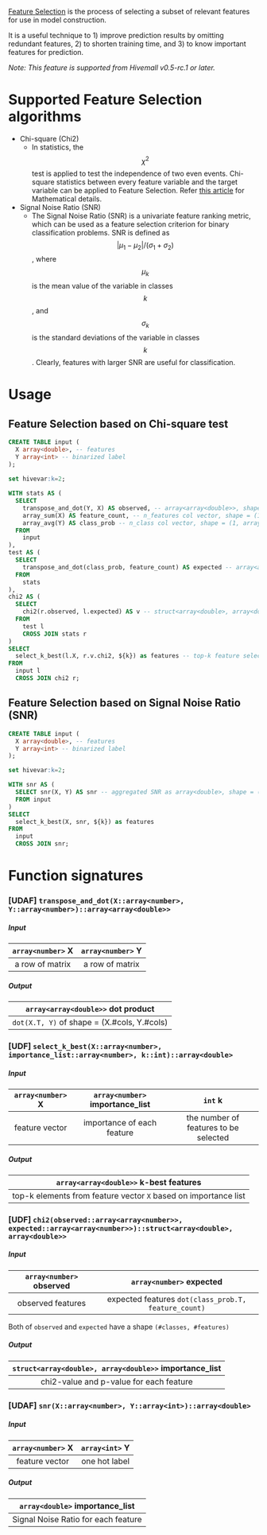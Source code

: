 <!--
  Licensed to the Apache Software Foundation (ASF) under one
  or more contributor license agreements.  See the NOTICE file
  distributed with this work for additional information
  regarding copyright ownership.  The ASF licenses this file
  to you under the Apache License, Version 2.0 (the
  "License"); you may not use this file except in compliance
  with the License.  You may obtain a copy of the License at

    http://www.apache.org/licenses/LICENSE-2.0

  Unless required by applicable law or agreed to in writing,
  software distributed under the License is distributed on an
  "AS IS" BASIS, WITHOUT WARRANTIES OR CONDITIONS OF ANY
  KIND, either express or implied.  See the License for the
  specific language governing permissions and limitations
  under the License.
-->

[Feature Selection](https://en.wikipedia.org/wiki/Feature_selection) is the process of selecting a subset of relevant features for use in model construction. 

It is a useful technique to 1) improve prediction results by omitting redundant features, 2) to shorten training time, and 3) to know important features for prediction.

*Note: This feature is supported from Hivemall v0.5-rc.1 or later.*

<!-- toc -->

# Supported Feature Selection algorithms

* Chi-square (Chi2)
    * In statistics, the $$\chi^2$$ test is applied to test the independence of two even events. Chi-square statistics between every feature variable and the target variable can be applied to Feature Selection. Refer [this article](http://nlp.stanford.edu/IR-book/html/htmledition/feature-selectionchi2-feature-selection-1.html) for Mathematical details.
* Signal Noise Ratio (SNR)
    * The Signal Noise Ratio (SNR) is a univariate feature ranking metric, which can be used as a feature selection criterion for binary classification problems. SNR is defined as $$|\mu_{1} - \mu_{2}| / (\sigma_{1} + \sigma_{2})$$, where $$\mu_{k}$$ is the mean value of the variable in classes $$k$$, and $$\sigma_{k}$$ is the standard deviations of the variable in classes $$k$$. Clearly, features with larger SNR are useful for classification.

# Usage

##  Feature Selection based on Chi-square test

``` sql
CREATE TABLE input (
  X array<double>, -- features
  Y array<int> -- binarized label
);
 
set hivevar:k=2;

WITH stats AS (
  SELECT
    transpose_and_dot(Y, X) AS observed, -- array<array<double>>, shape = (n_classes, n_features)
    array_sum(X) AS feature_count, -- n_features col vector, shape = (1, array<double>)
    array_avg(Y) AS class_prob -- n_class col vector, shape = (1, array<double>)
  FROM
    input
),
test AS (
  SELECT
    transpose_and_dot(class_prob, feature_count) AS expected -- array<array<double>>, shape = (n_class, n_features)
  FROM
    stats
),
chi2 AS (
  SELECT
    chi2(r.observed, l.expected) AS v -- struct<array<double>, array<double>>, each shape = (1, n_features)
  FROM
    test l
    CROSS JOIN stats r
)
SELECT
  select_k_best(l.X, r.v.chi2, ${k}) as features -- top-k feature selection based on chi2 score
FROM
  input l
  CROSS JOIN chi2 r;
```

## Feature Selection based on Signal Noise Ratio (SNR)

``` sql
CREATE TABLE input (
  X array<double>, -- features
  Y array<int> -- binarized label
);

set hivevar:k=2;

WITH snr AS (
  SELECT snr(X, Y) AS snr -- aggregated SNR as array<double>, shape = (1, #features)
  FROM input
)
SELECT 
  select_k_best(X, snr, ${k}) as features
FROM
  input
  CROSS JOIN snr;
```

# Function signatures

### [UDAF] `transpose_and_dot(X::array<number>, Y::array<number>)::array<array<double>>`

##### Input

| `array<number>` X | `array<number>` Y |
| :-: | :-: |
| a row of matrix | a row of matrix |

##### Output

| `array<array<double>>` dot product |
| :-: |
| `dot(X.T, Y)` of shape = (X.#cols, Y.#cols) |

### [UDF] `select_k_best(X::array<number>, importance_list::array<number>, k::int)::array<double>`

##### Input

| `array<number>` X | `array<number>` importance_list | `int` k |
| :-: | :-: | :-: |
| feature vector | importance of each feature | the number of features to be selected |

##### Output

| `array<array<double>>` k-best features |
| :-: |
| top-k elements from feature vector `X` based on importance list |

### [UDF] `chi2(observed::array<array<number>>, expected::array<array<number>>)::struct<array<double>, array<double>>`

##### Input

| `array<number>` observed | `array<number>` expected |
| :-: | :-: |
| observed features | expected features `dot(class_prob.T, feature_count)` |

Both of `observed` and `expected` have a shape `(#classes, #features)`

##### Output

| `struct<array<double>, array<double>>` importance_list |
| :-: |
| chi2-value and p-value for each feature |

### [UDAF] `snr(X::array<number>, Y::array<int>)::array<double>`

##### Input

| `array<number>` X | `array<int>` Y |
| :-: | :-: |
| feature vector | one hot label |

##### Output

| `array<double>` importance_list |
| :-: |
| Signal Noise Ratio for each feature |

